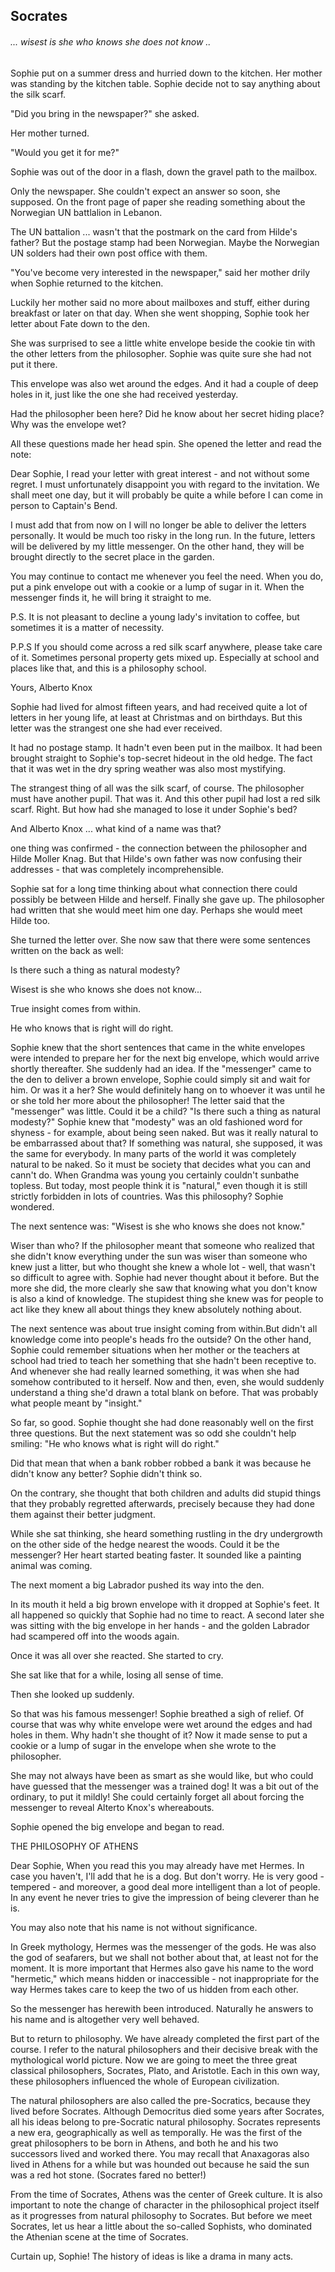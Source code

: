 ## Socrates

###### ... wisest is she who knows she does not know ..

Sophie put on a summer dress and hurried down to the kitchen. Her mother was standing by the kitchen table. Sophie decide not to say anything about the silk scarf.

"Did you bring in the newspaper?" she asked.

Her mother turned.

"Would you get it for me?"

Sophie was out of the door in a flash, down the gravel path to the mailbox.

Only the newspaper. She couldn't expect an answer so soon, she supposed. On the front page of paper she reading something about the Norwegian UN battlalion in Lebanon.

The UN battalion ... wasn't that the postmark on the card from Hilde's father? But the postage stamp had been Norwegian. Maybe the Norwegian UN solders had their own post office with them.

"You've become very interested in the newspaper," said her mother drily when Sophie returned to the kitchen.

Luckily her mother said no more about mailboxes and stuff, either during breakfast or later on that day. When she went shopping, Sophie took her letter about Fate down to the den. 

She was surprised to see a little white envelope beside the cookie tin with the other letters from the philosopher. Sophie was quite sure she had not put it there.

This envelope was also wet around the edges. And it had a couple of deep holes in it, just like the one she had received yesterday.

Had the philosopher been here? Did he know about her secret hiding place? Why was the envelope wet?

All these questions made her head spin. She opened the letter and read the note:

Dear Sophie, I read your letter with great interest - and not without some regret. I must unfortunately disappoint you with regard to the invitation. We shall meet one day, but it will probably be quite a while before I can come in person to Captain's Bend.

I must add that from now on I will no longer be able to deliver the letters personally. It would be much too risky in the long run. In the future, letters will be delivered by my little messenger. On the other hand, they will be brought directly to the secret place in the garden.

You may continue to contact me whenever you feel the need. When you do, put a pink envelope out with a cookie or a lump of sugar in it. When the messenger finds it, he will bring it straight to me.

P.S. It is not pleasant to decline a young lady's invitation to coffee, but sometimes it is a matter of necessity.

P.P.S If you should come across a red silk scarf anywhere, please take care of it. Sometimes personal property gets mixed up. Especially at school and places like that, and this is a philosophy school.

Yours, Alberto Knox

Sophie had lived for almost fifteen years, and had received quite a lot of letters in her young life, at least at Christmas and on birthdays. But this letter was the strangest one she had ever received.

It had no postage stamp. It hadn't even been put in the mailbox. It had been brought straight to Sophie's top-secret hideout in the old hedge. The fact that it was wet in the dry spring weather was also most mystifying.

The strangest thing of all was the silk scarf, of course. The philosopher must have another pupil. That was it. And this other pupil had lost a red silk scarf. Right. But how had she managed to lose it under Sophie's bed?

And Alberto Knox ... what kind of a name was that?

one thing was confirmed - the connection between the philosopher and Hilde Moller Knag. But that Hilde's own father was now confusing their addresses - that was completely incomprehensible.

Sophie sat for a long time thinking about what connection there could possibly be between Hilde and herself. Finally she gave up. The philosopher had written that she would meet him one day. Perhaps she would meet Hilde too.

She turned the letter over. She now saw that there were some sentences written on the back as well:

Is there such a thing as natural modesty?

Wisest is she who knows she does not know...

True insight comes from within.

He who knows that is right will do right.

Sophie knew that the short sentences that came in the white envelopes were intended to prepare her for the next big envelope, which would arrive shortly thereafter. She suddenly had an idea. If the "messenger" came to the den to deliver a brown envelope, Sophie could simply sit and wait for him. Or was it a her? She would definitely hang on to whoever it was until he or she told her more about the philosopher! The letter said that the "messenger" was little. Could it be a child? "Is there such a thing as natural modesty?" Sophie knew that "modesty" was an old fashioned word for shyness - for example, about being seen naked. But was it really natural to be embarrassed about that? If something was natural, she supposed, it was the same for everybody. In many parts of the world it was completely natural to be naked. So it must be society that decides what you can and cann't do. When Grandma was young you certainly couldn't sunbathe topless. But today, most people think it is "natural," even though it is still strictly forbidden in lots of countries. Was this philosophy? Sophie wondered.

The next sentence was: "Wisest is she who knows she does not know."

Wiser than who? If the philosopher meant that someone who realized that she didn't know everything under the sun was wiser than someone who knew just a litter, but who thought she knew a whole lot - well, that wasn't so difficult to agree with. Sophie had never thought about it before. But the more she did, the more clearly she saw that knowing what you don't know is also a kind of knowledge. The stupidest thing she knew was for people to act like they knew all about things they knew absolutely nothing about.

The next sentence was about true insight coming from within.But didn't all knowledge come into people's heads fro the outside? On the other hand, Sophie could remember situations when her mother or the teachers at school had tried to teach her something that she hadn't been receptive to. And whenever she had really learned something, it was when she had somehow contributed to it herself. Now and then, even, she would suddenly understand a thing she'd drawn a total blank on before. That was probably what people meant by "insight."

So far, so good. Sophie thought she had done reasonably well on the first three questions. But the next statement was so odd she couldn't help smiling: "He who knows what is right will do right."

Did that mean that when a bank robber robbed a bank it was because he didn't know any better? Sophie didn't think so.

On the contrary, she thought that both children and adults did stupid things that they probably regretted afterwards, precisely because they had done them against their better judgment.

While she sat thinking, she heard something rustling in the dry undergrowth on the other side of the hedge nearest the woods. Could it be the messenger? Her heart started beating faster. It sounded like a painting animal was coming.

The next moment a big Labrador pushed its way into the den.

In its mouth it held a big brown envelope with it dropped at Sophie's feet. It all happened so quickly that Sophie had no time to react. A second later she was sitting with the big envelope in her hands - and the golden Labrador had scampered off into the woods again.

Once it was all over she reacted. She started to cry.

She sat like that for a while, losing all sense of time.

Then she looked up suddenly.

So that was his famous messenger! Sophie breathed a sigh of relief. Of course that was why white envelope were wet around the edges and had holes in them. Why hadn't she thought of it? Now it made sense to put a cookie or a lump of sugar in the envelope when she wrote to the philosopher.

She may not always have been as smart as she would like, but who could have guessed that the messenger was a trained dog! It was a bit out of the ordinary, to put it mildly! She could certainly forget all about forcing the messenger to reveal Alterto Knox's whereabouts.

Sophie opened the big envelope and began to read.

THE PHILOSOPHY OF ATHENS

Dear Sophie, When you read this you may already have met Hermes. In case you haven't, I'll add that he is a dog. But don't worry. He is very good -tempered - and moreover, a good deal more intelligent than a lot of people. In any event he never tries to give the impression of being cleverer than he is.

You may also note that his name is not without significance.

In Greek mythology, Hermes was the messenger of the gods. He was also the god of seafarers, but we shall not bother about that, at least not for the moment. It is more important that Hermes also gave his name to the word "hermetic," which means hidden or inaccessible - not inappropriate for the way Hermes takes care to keep the two of us hidden from each other.

So the messenger has herewith been introduced. Naturally he answers to his name and is altogether very well behaved.

But to return to philosophy. We have already completed the first part of the course. I refer to the natural philosophers and their decisive break with the mythological world picture. Now we are going to meet the three great classical philosophers, Socrates, Plato, and Aristotle. Each in this own way, these philosophers influenced the whole of European civilization.

The natural philosophers are also called the pre-Socratics, because they lived before Socrates. Although Democritus died some years after Socrates, all his ideas belong to pre-Socratic natural philosophy. Socrates represents a new era, geographically as well as temporally. He was the first of the great philosophers to be born in Athens, and both he and his two successors lived and worked there. You may recall that Anaxagoras also lived in Athens for a while but was hounded  out because he said the sun was a red hot stone. \(Socrates fared no better!\)

From the time of Socrates, Athens was the center of Greek culture. It is also important to note the change of character in the philosophical project itself as it progresses from natural philosophy to Socrates. But before we meet Socrates, let us hear a little about the so-called Sophists, who dominated the Athenian scene at the time of Socrates.

Curtain up, Sophie! The history of ideas is like a drama in many acts.



















































































































